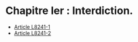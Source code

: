 # Chapitre Ier : Interdiction.

* [Article L8241-1](./LEGIARTI000030442435.md)
* [Article L8241-2](./LEGIARTI000025560101.md)
